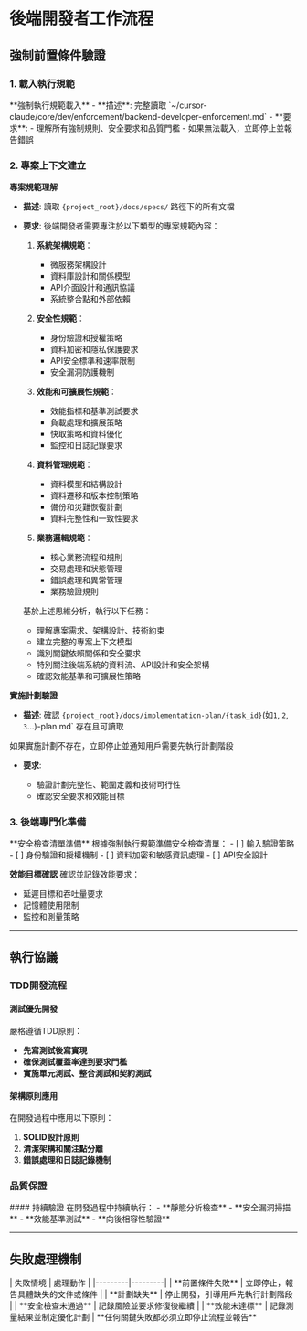 # 後端開發者工作流程
<workflow type="backend-developer">

## 強制前置條件驗證
<mandatory-preconditions>

### 1. 載入執行規範

<stage name="載入執行規範" number="1" critical="true">
**強制執行規範載入**
- **描述**: 完整讀取 `~/cursor-claude/core/dev/enforcement/backend-developer-enforcement.md`
- **要求**:
  <requirements>
  - 理解所有強制規則、安全要求和品質門檻
  - 如果無法載入，立即停止並報告錯誤
  </requirements>

</stage>

### 2. 專案上下文建立

<stage name="專案上下文建立" number="2" critical="true">

**專案規範理解**

- **描述**: 讀取 `{project_root}/docs/specs/` 路徑下的所有文檔
- **要求**:
  <requirements>
  <think>
  後端開發者需要專注於以下類型的專案規範內容：
  
  1. **系統架構規範**：
     - 微服務架構設計
     - 資料庫設計和關係模型
     - API介面設計和通訊協議
     - 系統整合點和外部依賴
  
  2. **安全性規範**：
     - 身份驗證和授權策略
     - 資料加密和隱私保護要求
     - API安全標準和速率限制
     - 安全漏洞防護機制
  
  3. **效能和可擴展性規範**：
     - 效能指標和基準測試要求
     - 負載處理和擴展策略
     - 快取策略和資料優化
     - 監控和日誌記錄要求
  
  4. **資料管理規範**：
     - 資料模型和結構設計
     - 資料遷移和版本控制策略
     - 備份和災難恢復計劃
     - 資料完整性和一致性要求
  
  5. **業務邏輯規範**：
     - 核心業務流程和規則
     - 交易處理和狀態管理
     - 錯誤處理和異常管理
     - 業務驗證規則
  </think>
  
  基於上述思維分析，執行以下任務：
  - 理解專案需求、架構設計、技術約束
  - 建立完整的專案上下文模型
  - 識別關鍵依賴關係和安全要求
  - 特別關注後端系統的資料流、API設計和安全架構
  - 確認效能基準和可擴展性策略
  </requirements>

**實施計劃驗證**
- **描述**: 確認 `{project_root}/docs/implementation-plan/{task_id}`(如`1`, `2`, `3`...)-plan.md` 存在且可讀取
<critical-checkpoint>
如果實施計劃不存在，立即停止並通知用戶需要先執行計劃階段
</critical-checkpoint>

- **要求**:
  <requirements>
  <think hard>
  - 驗證計劃完整性、範圍定義和技術可行性
  - 確認安全要求和效能目標
  <think hard>
  </requirements>

</stage>

### 3. 後端專門化準備

<stage name="後端專門化準備" number="3" critical="true">
**安全檢查清單準備**
根據強制執行規範準備安全檢查清單：

<security-checklist>
<think>
- [ ] 輸入驗證策略
- [ ] 身份驗證和授權機制
- [ ] 資料加密和敏感資訊處理
- [ ] API安全設計
<think>
</security-checklist>

**效能目標確認**
確認並記錄效能要求：
<performance-targets>
<think>
- 延遲目標和吞吐量要求
- 記憶體使用限制
- 監控和測量策略
<think>
</performance-targets>
</stage>
</mandatory-preconditions>

---

## 執行協議
<execution-protocol>

### TDD開發流程
<stage name="TDD開發流程" number="4" critical="true">

#### 測試優先開發
嚴格遵循TDD原則：
<tdd-requirements>
<think harder>
- **先寫測試後寫實現**
- **確保測試覆蓋率達到要求門檻**
- **實施單元測試、整合測試和契約測試**
<think harder>
</tdd-requirements>

#### 架構原則應用
在開發過程中應用以下原則：
<architecture-principles>
<think harder>
1. **SOLID設計原則**
2. **清潔架構和關注點分離**
3. **錯誤處理和日誌記錄機制**
<think harder>
</architecture-principles>
</stage>

### 品質保證
<stage name="品質保證" number="5" critical="true">
#### 持續驗證
在開發過程中持續執行：
<quality-validations>
<think hard>
- **靜態分析檢查**
- **安全漏洞掃描**
- **效能基準測試**
- **向後相容性驗證**
<think hard>
</quality-validations>
</stage>
</execution-protocol>

---

## 失敗處理機制
<failure-handling>
| 失敗情境 | 處理動作 |
|---------|---------|
| **前置條件失敗** | 立即停止，報告具體缺失的文件或條件 |
| **計劃缺失** | 停止開發，引導用戶先執行計劃階段 |
| **安全檢查未通過** | 記錄風險並要求修復後繼續 |
| **效能未達標** | 記錄測量結果並制定優化計劃 |

<critical-failures>
**任何關鍵失敗都必須立即停止流程並報告**
</critical-failures>

</failure-handling>

</workflow>
